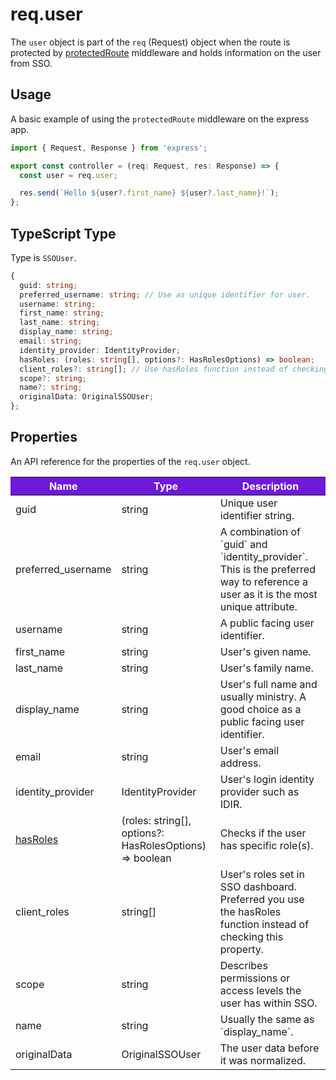 # req.user

The `user` object is part of the `req` (Request) object when the route is protected by [protectedRoute] middleware and holds information on the user from SSO.

## Usage

A basic example of using the `protectedRoute` middleware on the express app.

```JavaScript
import { Request, Response } from 'express';

export const controller = (req: Request, res: Response) => {
  const user = req.user;

  res.send(`Hello ${user?.first_name} ${user?.last_name}!`);
};
```

## TypeScript Type

Type is `SSOUser`.

```TypeScript
{
  guid: string;
  preferred_username: string; // Use as unique identifier for user.
  username: string;
  first_name: string;
  last_name: string;
  display_name: string;
  email: string;
  identity_provider: IdentityProvider;
  hasRoles: (roles: string[], options?: HasRolesOptions) => boolean;
  client_roles?: string[]; // Use hasRoles function instead of checking this property.
  scope?: string;
  name?: string;
  originalData: OriginalSSOUser;
};
```

## Properties

An API reference for the properties of the `req.user` object.

<table>
  <!-- Table columns -->
  <thead>
    <tr>
      <th style="background: #6f19d9; color: white;">Name</th>
      <th style="background: #6f19d9; color: white;">Type</th>
      <th style="background: #6f19d9; color: white;">Description</th>
    </tr>
  </thead>

  <!-- Table rows -->
  <tbody>
    <tr>
      <td>guid</td>
      <td>string</td>
      <td>Unique user identifier string.</td>
    </tr>
    <tr>
      <td>preferred_username</td>
      <td>string</td>
      <td>A combination of `guid` and `identity_provider`. This is the preferred way to reference a user as it is the most unique attribute.</td>
    </tr>
    <tr>
      <td>username</td>
      <td>string</td>
      <td>A public facing user identifier.</td>
    </tr>
    <tr>
      <td>first_name</td>
      <td>string</td>
      <td>User's given name.</td>
    </tr>
    <tr>
      <td>last_name</td>
      <td>string</td>
      <td>User's family name.</td>
    </tr>
    <tr>
      <td>display_name</td>
      <td>string</td>
      <td>User's full name and usually ministry. A good choice as a public facing user identifier.</td>
    </tr>
    <tr>
      <td>email</td>
      <td>string</td>
      <td>User's email address.</td>
    </tr>
    <tr>
      <td>identity_provider</td>
      <td>IdentityProvider</td>
      <td>User's login identity provider such as IDIR.</td>
    </tr>
    <tr>
      <td><a href="../has-roles">hasRoles</a></td>
      <td>(roles: string[], options?: HasRolesOptions) => boolean</td>
      <td>Checks if the user has specific role(s).</td>
    </tr>
    <tr>
      <td>client_roles</td>
      <td>string[]</td>
      <td>User's roles set in SSO dashboard. Preferred you use the hasRoles function instead of checking this property.</td>
    </tr>
    <tr>
      <td>scope</td>
      <td>string</td>
      <td>Describes permissions or access levels the user has within SSO.</td>
    </tr>
    <tr>
      <td>name</td>
      <td>string</td>
      <td>Usually the same as `display_name`.</td>
    </tr>
    <tr>
      <td>originalData</td>
      <td>OriginalSSOUser</td>
      <td>The user data before it was normalized.</td>
    </tr>
  </tbody>
</table>

<!-- Link References -->
[protectedRoute]: ../protected-route

